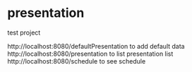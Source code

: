# presentation
test project


http://localhost:8080/defaultPresentation to add default data
http://localhost:8080/presentation  to list presentation list
http://localhost:8080/schedule to see schedule
